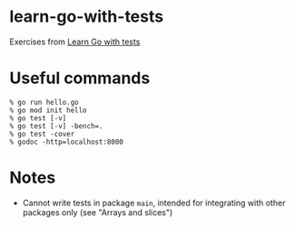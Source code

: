 # learn-go-with-tests
Exercises from [Learn Go with tests](https://quii.gitbook.io/learn-go-with-tests)

# Useful commands
```
% go run hello.go
% go mod init hello
% go test [-v]
% go test [-v] -bench=.
% go test -cover
% godoc -http=localhost:8000
```

# Notes

* Cannot write tests in package `main`, intended for integrating with other packages only (see "Arrays and slices")